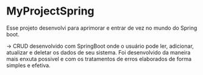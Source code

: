 # MyProjectSpring

Esse projeto desenvolvi para aprimorar e entrar de vez no mundo do Spring boot. 

→ CRUD desenvolvido com SpringBoot onde o usuário  pode ler, adicionar, atualizar e deletar os dados de seu sistema.
Foi desenvolvido da maneira mais enxuta possivel e com os tratamentos de erros elaborados de forma simples e efetiva.
